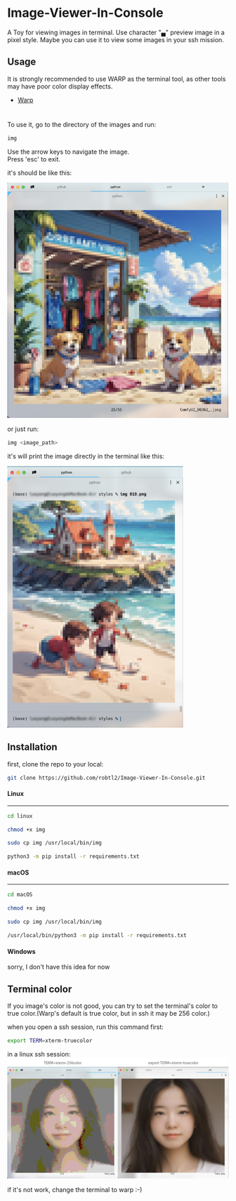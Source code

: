 # Image-Viewer-In-Console
A Toy for viewing images in terminal.
Use character "▄" preview image in a pixel style.
Maybe you can use it to view some images in your ssh mission.

## Usage

It is strongly recommended to use WARP as the terminal tool, as other tools may have poor color display effects.
- [Warp](https://www.warp.dev/)

#

To use it, go to the directory of the images and run:

```bash
img
```

Use the arrow keys to navigate the image.  
Press 'esc' to exit.

it's should be like this:

![img](./images/preview.jpg)

or just run:

```bash
img <image_path>
``` 

it's will print the image directly in the terminal like this:

<img src="./images/preview2.jpg" alt="img" width="400px" height="auto">

## Installation

first, clone the repo to your local:

```bash
git clone https://github.com/robtl2/Image-Viewer-In-Console.git
```

#### Linux
--------------------------------

```bash
cd linux
```

```bash
chmod +x img
```

```bash
sudo cp img /usr/local/bin/img
```

```bash
python3 -m pip install -r requirements.txt
```

#### macOS
--------------------------------

```bash
cd macOS
```

```bash
chmod +x img
```

```bash
sudo cp img /usr/local/bin/img
```

```bash
/usr/local/bin/python3 -m pip install -r requirements.txt
```

#### Windows
sorry, I don't have this idea for now


## Terminal color
If you image's color is not good, you can try to set the terminal's color to true color.(Warp's default is true color, but in ssh it may be 256 color.)

when you open a ssh session, run this command first:

```bash
export TERM=xterm-truecolor
```

in a linux ssh session:
![img](./images/truecolor.jpg)

if it's not work, change the terminal to warp :-)










